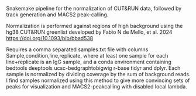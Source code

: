 Snakemake pipeline for the normalization of CUT&RUN data, followed by track generation and MACS2 peak-calling.

Normalization is performed against regions of high background using the hg38 CUT&RUN greenlist developed by Fabio N de Mello, et al. 2024 https://doi.org/10.1093/bib/bbad538

Requires a comma separated samples.txt file with columns Sample,condition,line,replicate, where at least one sample for each line+replicate is an IgG sample, and a conda environment containing bedtools deeptools ucsc-bedgraphtobigwig r-base tidyr and dplyr. Each sample is normalized by dividing coverage by the sum of background reads. I find samples normalized using this method to give more convincing sets of peaks for visualization and MACS2-peakcalling with disabled local lambda.   

